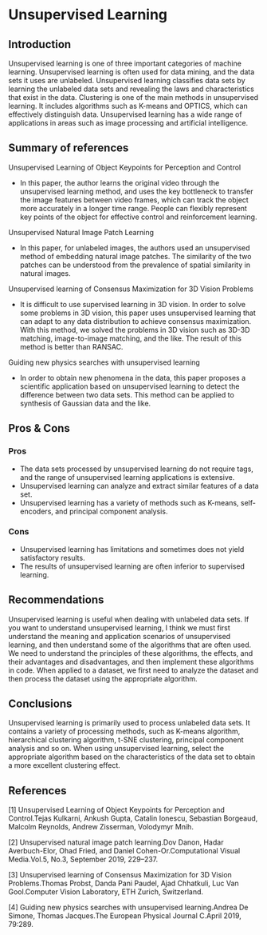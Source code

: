 # Unsupervised Learning
## Introduction
Unsupervised learning is one of three important categories of machine learning. Unsupervised learning is often used for data mining, and the data sets it uses are unlabeled. Unsupervised learning classifies data sets by learning the unlabeled data sets and revealing the laws and characteristics that exist in the data. Clustering is one of the main methods in unsupervised learning. It includes algorithms such as K-means and OPTICS, which can effectively distinguish data. Unsupervised learning has a wide range of applications in areas such as image processing and artificial intelligence.

## Summary of references
Unsupervised Learning of Object Keypoints for Perception and Control   
- In this paper, the author learns the original video through the unsupervised learning method, and uses the key bottleneck to transfer the image features between video frames, which can track the object more accurately in a longer time range. People can flexibly represent key points of the object for effective control and reinforcement learning.     

Unsupervised Natural Image Patch Learning
- In this paper, for unlabeled images, the authors used an unsupervised method of embedding natural image patches. The similarity of the two patches can be understood from the prevalence of spatial similarity in natural images.   

Unsupervised learning of Consensus Maximization for 3D Vision Problems
- It is difficult to use supervised learning in 3D vision. In order to solve some problems in 3D vision, this paper uses unsupervised learning that can adapt to any data distribution to achieve consensus maximization. With this method, we solved the problems in 3D vision such as 3D-3D matching, image-to-image matching, and the like. The result of this method is better than RANSAC.   

Guiding new physics searches with unsupervised learning
- In order to obtain new phenomena in the data, this paper proposes a scientific application based on unsupervised learning to detect the difference between two data sets. This method can be applied to synthesis of Gaussian data and the like.

## Pros & Cons
### Pros
- The data sets processed by unsupervised learning do not require tags, and the range of unsupervised learning applications is extensive.
- Unsupervised learning can analyze and extract similar features of a data set.
- Unsupervised learning has a variety of methods such as K-means, self-encoders, and principal component analysis.

### Cons
- Unsupervised learning has limitations and sometimes does not yield satisfactory results.
- The results of unsupervised learning are often inferior to supervised learning.

## Recommendations
Unsupervised learning is useful when dealing with unlabeled data sets. If you want to understand unsupervised learning, I think we must first understand the meaning and application scenarios of unsupervised learning, and then understand some of the algorithms that are often used. We need to understand the principles of these algorithms, the effects, and their advantages and disadvantages, and then implement these algorithms in code. When applied to a dataset, we first need to analyze the dataset and then process the dataset using the appropriate algorithm.

## Conclusions
Unsupervised learning is primarily used to process unlabeled data sets. It contains a variety of processing methods, such as K-means algorithm, hierarchical clustering algorithm, t-SNE clustering, principal component analysis and so on. When using unsupervised learning, select the appropriate algorithm based on the characteristics of the data set to obtain a more excellent clustering effect.

## References
[1] Unsupervised Learning of Object Keypoints for Perception and Control.Tejas Kulkarni, Ankush Gupta, Catalin Ionescu, Sebastian Borgeaud, Malcolm Reynolds, Andrew Zisserman, Volodymyr Mnih.   

[2] Unsupervised natural image patch learning.Dov Danon, Hadar Averbuch-Elor, Ohad Fried, and Daniel Cohen-Or.Computational Visual Media.Vol.5, No.3, September 2019, 229–237.

[3] Unsupervised learning of Consensus Maximization for 3D Vision Problems.Thomas Probst, Danda Pani Paudel, Ajad Chhatkuli, Luc Van Gool.Computer Vision Laboratory, ETH Zurich, Switzerland.   

[4] Guiding new physics searches with unsupervised learning.Andrea De Simone, Thomas Jacques.The European Physical Journal C.April 2019, 79:289.


